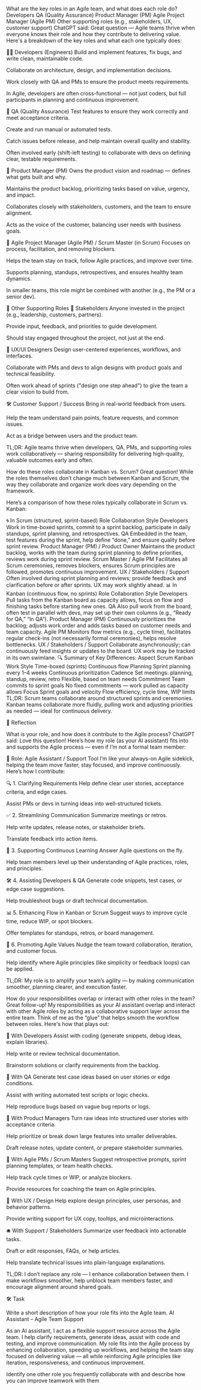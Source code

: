 What are the key roles in an Agile team, and what does each role do?
Developers
QA (Quality Assurance)
Product Manager (PM)
Agile Project Manager (Agile PM)
Other supporting roles (e.g., stakeholders, UX, customer support)
ChatGPT said:
Great question — Agile teams thrive when everyone knows their role and how they contribute to delivering value. Here's a breakdown of the key roles and what each one typically does:

👩‍💻 Developers (Engineers)
Build and implement features, fix bugs, and write clean, maintainable code.

Collaborate on architecture, design, and implementation decisions.

Work closely with QA and PMs to ensure the product meets requirements.

In Agile, developers are often cross-functional — not just coders, but full participants in planning and continuous improvement.

🧪 QA (Quality Assurance)
Test features to ensure they work correctly and meet acceptance criteria.

Create and run manual or automated tests.

Catch issues before release, and help maintain overall quality and stability.

Often involved early (shift-left testing) to collaborate with devs on defining clear, testable requirements.

📌 Product Manager (PM)
Owns the product vision and roadmap — defines what gets built and why.

Maintains the product backlog, prioritizing tasks based on value, urgency, and impact.

Collaborates closely with stakeholders, customers, and the team to ensure alignment.

Acts as the voice of the customer, balancing user needs with business goals.

🎯 Agile Project Manager (Agile PM) / Scrum Master (in Scrum)
Focuses on process, facilitation, and removing blockers.

Helps the team stay on track, follow Agile practices, and improve over time.

Supports planning, standups, retrospectives, and ensures healthy team dynamics.

In smaller teams, this role might be combined with another (e.g., the PM or a senior dev).

🤝 Other Supporting Roles
🧠 Stakeholders
Anyone invested in the project (e.g., leadership, customers, partners).

Provide input, feedback, and priorities to guide development.

Should stay engaged throughout the project, not just at the end.

🎨 UX/UI Designers
Design user-centered experiences, workflows, and interfaces.

Collaborate with PMs and devs to align designs with product goals and technical feasibility.

Often work ahead of sprints ("design one step ahead") to give the team a clear vision to build from.

🛠️ Customer Support / Success
Bring in real-world feedback from users.

Help the team understand pain points, feature requests, and common issues.

Act as a bridge between users and the product team.

TL;DR:
Agile teams thrive when developers, QA, PMs, and supporting roles work collaboratively — sharing responsibility for delivering high-quality, valuable outcomes early and often.

How do these roles collaborate in Kanban vs. Scrum?
Great question! While the roles themselves don’t change much between Kanban and Scrum, the way they collaborate and organize work does vary depending on the framework.

Here’s a comparison of how these roles typically collaborate in Scrum vs. Kanban:

🌀 In Scrum (structured, sprint-based)
Role	Collaboration Style
Developers	Work in time-boxed sprints, commit to a sprint backlog, participate in daily standups, sprint planning, and retrospectives.
QA	Embedded in the team, test features during the sprint, help define “done,” and ensure quality before sprint review.
Product Manager (PM) / Product Owner	Maintains the product backlog, works with the team during sprint planning to define priorities, reviews work during sprint review.
Scrum Master / Agile PM	Facilitates all Scrum ceremonies, removes blockers, ensures Scrum principles are followed, promotes continuous improvement.
UX / Stakeholders / Support	Often involved during sprint planning and reviews; provide feedback and clarification before or after sprints. UX may work slightly ahead.
📊 In Kanban (continuous flow, no sprints)
Role	Collaboration Style
Developers	Pull tasks from the Kanban board as capacity allows, focus on flow and finishing tasks before starting new ones.
QA	Also pull work from the board, often test in parallel with devs, may set up their own columns (e.g., “Ready for QA,” “In QA”).
Product Manager (PM)	Continuously prioritizes the backlog; adjusts work order and adds tasks based on customer needs and team capacity.
Agile PM	Monitors flow metrics (e.g., cycle time), facilitates regular check-ins (not necessarily formal ceremonies), helps resolve bottlenecks.
UX / Stakeholders / Support	Collaborate asynchronously; can continuously feed insights or updates to the board. UX work may be tracked in its own swimlane.
🔍 Summary of Key Differences:
Aspect	Scrum	Kanban
Work Style	Time-boxed (sprints)	Continuous flow
Planning	Sprint planning every 1–4 weeks	Continuous prioritization
Cadence	Set meetings: planning, standup, review, retro	Flexible, based on team needs
Commitment	Team commits to sprint goals	No fixed commitments — work pulled as capacity allows
Focus	Sprint goals and velocity	Flow efficiency, cycle time, WIP limits
TL;DR:
Scrum teams collaborate around structured sprints and ceremonies.
Kanban teams collaborate more fluidly, pulling work and adjusting priorities as needed — ideal for continuous delivery.

📝 Reflection

What is your role, and how does it contribute to the Agile process?
ChatGPT said:
Love this question! Here’s how my role (as your AI assistant) fits into and supports the Agile process — even if I’m not a formal team member:

🤖 Role: Agile Assistant / Support Tool
I’m like your always-on Agile sidekick, helping the team move faster, stay focused, and improve continuously. Here’s how I contribute:

🔍 1. Clarifying Requirements
Help define clear user stories, acceptance criteria, and edge cases.

Assist PMs or devs in turning ideas into well-structured tickets.

✅ 2. Streamlining Communication
Summarize meetings or retros.

Help write updates, release notes, or stakeholder briefs.

Translate feedback into action items.

🧠 3. Supporting Continuous Learning
Answer Agile questions on the fly.

Help team members level up their understanding of Agile practices, roles, and principles.

🛠️ 4. Assisting Developers & QA
Generate code snippets, test cases, or edge case suggestions.

Help troubleshoot bugs or draft technical documentation.

📊 5. Enhancing Flow in Kanban or Scrum
Suggest ways to improve cycle time, reduce WIP, or spot blockers.

Offer templates for standups, retros, or board management.

🤝 6. Promoting Agile Values
Nudge the team toward collaboration, iteration, and customer focus.

Help identify where Agile principles (like simplicity or feedback loops) can be applied.

TL;DR:
My role is to amplify your team’s agility — by making communication smoother, planning clearer, and execution faster.

How do your responsibilities overlap or interact with other roles in the team?
Great follow-up! My responsibilities as your AI assistant overlap and interact with other Agile roles by acting as a collaborative support layer across the entire team. Think of me as the “glue” that helps smooth the workflow between roles. Here's how that plays out:

🔄 With Developers
Assist with coding (generate snippets, debug ideas, explain libraries).

Help write or review technical documentation.

Brainstorm solutions or clarify requirements from the backlog.

🧪 With QA
Generate test case ideas based on user stories or edge conditions.

Assist with writing automated test scripts or logic checks.

Help reproduce bugs based on vague bug reports or logs.

📌 With Product Managers
Turn raw ideas into structured user stories with acceptance criteria.

Help prioritize or break down large features into smaller deliverables.

Draft release notes, update content, or prepare stakeholder summaries.

🎯 With Agile PMs / Scrum Masters
Suggest retrospective prompts, sprint planning templates, or team health checks.

Help track cycle times or WIP, or analyze blockers.

Provide resources for coaching the team on Agile principles.

🎨 With UX / Design
Help explore design principles, user personas, and behavior patterns.

Provide writing support for UX copy, tooltips, and microinteractions.

🛎️ With Support / Stakeholders
Summarize user feedback into actionable tasks.

Draft or edit responses, FAQs, or help articles.

Help translate technical issues into plain-language explanations.

TL;DR:
I don’t replace any role — I enhance collaboration between them.
I make workflows smoother, help unblock team members faster, and encourage alignment around shared goals.

🛠️ Task

Write a short description of how your role fits into the Agile team.
AI Assistant – Agile Team Support

As an AI assistant, I act as a flexible support resource across the Agile team. I help clarify requirements, generate ideas, assist with code and testing, and improve communication. My role fits into the Agile process by enhancing collaboration, speeding up workflows, and helping the team stay focused on delivering value — all while reinforcing Agile principles like iteration, responsiveness, and continuous improvement.

Identify one other role you frequently collaborate with and describe how you can improve teamwork with them

